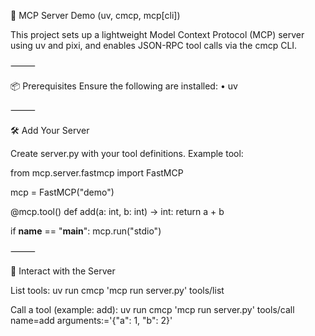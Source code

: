 🧠 MCP Server Demo (uv, cmcp, mcp[cli])

This project sets up a lightweight Model Context Protocol (MCP) server using uv and pixi, and enables JSON-RPC tool calls via the cmcp CLI.

⸻

📦 Prerequisites
Ensure the following are installed:
	•	uv

⸻

🛠️ Add Your Server

Create server.py with your tool definitions. Example tool:

from mcp.server.fastmcp import FastMCP

mcp = FastMCP("demo")

@mcp.tool()
def add(a: int, b: int) -> int:
    return a + b

if __name__ == "__main__":
    mcp.run("stdio")

⸻

🧪 Interact with the Server

List tools:
uv run cmcp 'mcp run server.py' tools/list

Call a tool (example: add):
uv run cmcp 'mcp run server.py' tools/call name=add arguments:='{"a": 1, "b": 2}'